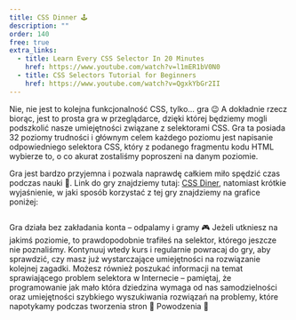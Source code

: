 ```yaml
---
title: CSS Dinner 🕹️
description: ""
order: 140
free: true
extra_links:
  - title: Learn Every CSS Selector In 20 Minutes
    href: https://www.youtube.com/watch?v=l1mER1bV0N0
  - title: CSS Selectors Tutorial for Beginners
    href: https://www.youtube.com/watch?v=QgxkYbGr2II
---
```


Nie, nie jest to kolejna funkcjonalność CSS, tylko… gra 😉 A dokładnie rzecz biorąc, jest to prosta gra w przeglądarce, dzięki której będziemy mogli podszkolić nasze umiejętności związane z selektorami CSS. Gra ta posiada 32 poziomy trudności i głównym celem każdego poziomu jest napisanie odpowiedniego selektora CSS, który z podanego fragmentu kodu HTML wybierze to, o co akurat zostaliśmy poproszeni na danym poziomie.

Gra jest bardzo przyjemna i pozwala naprawdę całkiem miło spędzić czas podczas nauki 🙂. Link do gry znajdziemy tutaj: [CSS Diner](https://flukeout.github.io/), natomiast krótkie wyjaśnienie, w jaki sposób korzystać z tej gry znajdziemy na grafice poniżej:

<img alt="" src="/kurs/statyczna/img/podstawy-css/dinner.png" />

Gra działa bez zakładania konta – odpalamy i gramy 🎮 Jeżeli utkniesz na jakimś poziomie, to prawdopodobnie trafiłeś na selektor, którego jeszcze nie poznaliśmy. Kontynuuj wtedy kurs i regularnie powracaj do gry, aby sprawdzić, czy masz już wystarczające umiejętności na rozwiązanie kolejnej zagadki. Możesz również poszukać informacji na temat sprawiającego problem selektora w Internecie – pamiętaj, że programowanie jak mało która dziedzina wymaga od nas samodzielności oraz umiejętności szybkiego wyszukiwania rozwiązań na problemy, które napotykamy podczas tworzenia stron 🙂 Powodzenia 🤞

